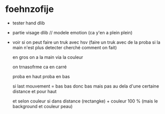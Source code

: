 # foehnzofije


- tester hand dlib

- partie visage dlib // modele emotion (ca y'en a plein plein)

- voir si on peut faire un truk avec hsv (faire un truk avec de la proba si la main n'est plus detecter cherché comment on fait)

  en gros on a la main via la couleur
  
  on trnasofrme ca en carré
  
  proba en haut proba en bas
  
  si last mouvement = bas bas donc bas mais pas au dela d'une certaine distance et pour haut
  
  et selon couleur si dans distance (rectangke) + couleur 100 % (mais le background et couleur peau) 
